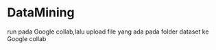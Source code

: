 # DataMining

run pada Google collab,lalu upload file yang ada pada folder dataset ke Google collab
